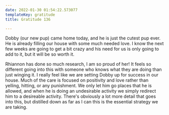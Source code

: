 ```yaml
---
date: 2022-01-30 01:54:22.573077
templateKey: gratitude
title: Gratitude 136

---
```


Dobby (our new pup) came home today, and he is just the cutest pup ever.
He is already filling our house with some much needed love.  I know the
next few weeks are going to get a bit crazy and his need for us is only
going to add to it, but it will be so worth it.

Rhiannon has done so much research, I am so proud of her!  It feels so
different going into this with someone who knows what they are doing
than just winging it.  I really feel like we are setting Dobby up for
success in our house.  Much of the care is focused on positivity and
love rather than yelling, hitting, or any punishment.  We only let him
go places that he is allowed, and when he is doing an undesirable
activity we simply redirect him to a desireable activity.  There's
obviously a lot more detail that goes into this, but distilled down as
far as I can this is the essential strategy we are taking.
